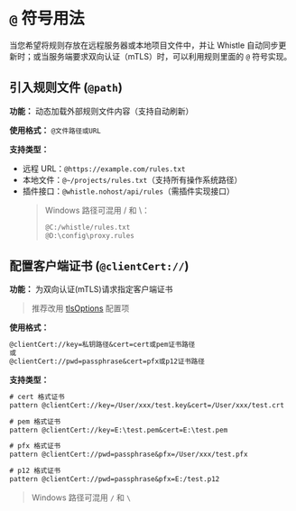 # `@` 符号用法

当您希望将规则存放在远程服务器或本地项目文件中，并让 Whistle 自动同步更新时；或当服务端要求双向认证（mTLS）时，可以利用规则里面的 `@` 符号实现。

## 引入规则文件 (`@path`)
**功能：** 动态加载外部规则文件内容（支持自动刷新）

**使用格式：** `@文件路径或URL`

**支持类型：**
- 远程 URL：`@https://example.com/rules.txt`
- 本地文件：`@~/projects/rules.txt`（支持所有操作系统路径）
- 插件接口：`@whistle.nohost/api/rules`（需插件实现接口）
  > Windows 路径可混用 / 和 \：
  > ``` txt
  > @C:/whistle/rules.txt
  > @D:\config\proxy.rules
  > ```

## 配置客户端证书 (`@clientCert://`)
**功能：** 为双向认证(mTLS)请求指定客户端证书
> 推荐改用 [tlsOptions](./cipher) 配置项

**使用格式：**
``` txt
@clientCert://key=私钥路径&cert=cert或pem证书路径
或
@clientCert://pwd=passphrase&cert=pfx或p12证书路径
```

**支持类型：**
``` txt
# cert 格式证书
pattern @clientCert://key=/User/xxx/test.key&cert=/User/xxx/test.crt

# pem 格式证书
pattern @clientCert://key=E:\test.pem&cert=E:\test.pem

# pfx 格式证书
pattern @clientCert://pwd=passphrase&pfx=/User/xxx/test.pfx

# p12 格式证书
pattern @clientCert://pwd=passphrase&pfx=E:/test.p12
```
> Windows 路径可混用 `/` 和 `\`

